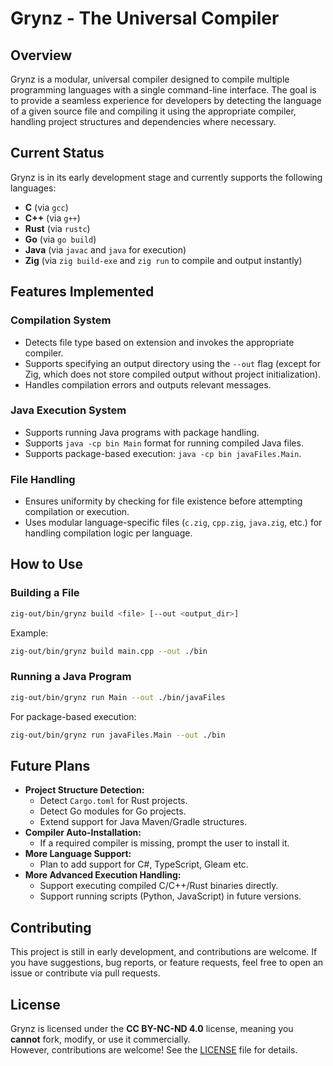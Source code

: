 # Grynz - The Universal Compiler

## Overview
Grynz is a modular, universal compiler designed to compile multiple programming languages with a single command-line interface. The goal is to provide a seamless experience for developers by detecting the language of a given source file and compiling it using the appropriate compiler, handling project structures and dependencies where necessary.

## Current Status
Grynz is in its early development stage and currently supports the following languages:
- **C** (via `gcc`)
- **C++** (via `g++`)
- **Rust** (via `rustc`)
- **Go** (via `go build`)
- **Java** (via `javac` and `java` for execution)
- **Zig** (via `zig build-exe` and `zig run` to compile and output instantly)

## Features Implemented
### Compilation System
- Detects file type based on extension and invokes the appropriate compiler.
- Supports specifying an output directory using the `--out` flag (except for Zig, which does not store compiled output without project initialization).
- Handles compilation errors and outputs relevant messages.

### Java Execution System
- Supports running Java programs with package handling.
- Supports `java -cp bin Main` format for running compiled Java files.
- Supports package-based execution: `java -cp bin javaFiles.Main`.

### File Handling
- Ensures uniformity by checking for file existence before attempting compilation or execution.
- Uses modular language-specific files (`c.zig`, `cpp.zig`, `java.zig`, etc.) for handling compilation logic per language.

## How to Use
### Building a File
```sh
zig-out/bin/grynz build <file> [--out <output_dir>]
```
Example:
```sh
zig-out/bin/grynz build main.cpp --out ./bin
```

### Running a Java Program
```sh
zig-out/bin/grynz run Main --out ./bin/javaFiles
```
For package-based execution:
```sh
zig-out/bin/grynz run javaFiles.Main --out ./bin
```

## Future Plans
- **Project Structure Detection:**
  - Detect `Cargo.toml` for Rust projects.
  - Detect Go modules for Go projects.
  - Extend support for Java Maven/Gradle structures.
- **Compiler Auto-Installation:**
  - If a required compiler is missing, prompt the user to install it.
- **More Language Support:**
  - Plan to add support for C#, TypeScript, Gleam etc.
- **More Advanced Execution Handling:**
  - Support executing compiled C/C++/Rust binaries directly.
  - Support running scripts (Python, JavaScript) in future versions.

## Contributing
This project is still in early development, and contributions are welcome. If you have suggestions, bug reports, or feature requests, feel free to open an issue or contribute via pull requests.

## License
Grynz is licensed under the **CC BY-NC-ND 4.0** license, meaning you **cannot** fork, modify, or use it commercially.  
However, contributions are welcome! See the [LICENSE](LICENSE) file for details.